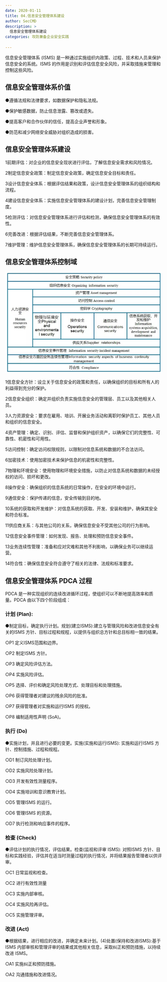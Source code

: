 ```yaml
---
date: 2020-01-11
title: 04.信息安全管理体系建设
author: SecCMD
description: >
  信息安全管理体系建设
categories: 攻防兼备企业安全实践

---
```


信息安全管理体系 (ISMS) 是一种通过实施组织内政策、过程、技术和人员来保护信息安全的系统。ISMS 的作用是识别和评估信息安全风险，并采取措施来管理和控制这些风险。

## 信息安全管理体系价值 

●遵循法规和法律要求，如数据保护和隐私法规。

●保护敏感数据，防止信息泄露、篡改或遗失。

●提高客户和合作伙伴的信任，提高企业声誉和形象。

●防范和减少网络安全威胁对组织造成的损害。

## 信息安全管理体系建设 

1前期评估：对企业的信息安全现状进行评估，了解信息安全需求和风险情况。

2制定信息安全政策：制定信息安全政策，确定信息安全目标和责任。

3设计信息安全体系：根据评估结果和政策，设计信息安全管理体系的组织结构和流程。

4建设信息安全体系：实施信息安全管理体系的建设计划，完善信息安全管理制度。

5检测评估：对信息安全管理体系进行评估和检测，确保信息安全管理体系的有效性。

6完善改进：根据评估结果，不断完善信息安全管理体系。

7维护管理：维护信息安全管理体系，确保信息安全管理体系的长期可持续运行。

## 信息安全管理体系控制域 

![](./information-security-management-system/1675492120499-bc241a36-ff7c-47fc-a171-caf4de062537.webp)



1信息安全方针：设立关于信息安全的政策和责任，以确保组织的目标和所有人的利益得到充分的保护。

2信息安全组织：确定并组织负责实施信息安全的管理层、员工以及其他相关人员。

3人力资源安全：要求在雇用、培训、开展业务活动和离职时保护员工、其他人员和组织的信息安全。

4资产管理：确定、识别、评估、监督和保护组织资产，以确保它们的完整性、可靠性、机密性和可用性。

5访问控制：确定访问权限规则，以限制对信息系统和数据的不合法访问。

6加密技术：使用加密技术来保护信息的机密性和完整性。

7物理和环境安全：使用物理和环境安全措施，以防止对信息系统和数据的未经授权的访问、损坏和更改。

8操作安全：确保组织的信息系统的日常操作，在安全的环境中运行。

9通信安全：保护传递的信息，安全传输到目的地。

10系统的获取和开发维护：对信息系统的获取、开发、安装和维护，确保其安全和符合标准。

11供应商关系：与其他公司的关系，确保信息安全不受其他公司的行为影响。

12信息安全事件管理：如何发现、报告、处理和预防信息安全事件。

13业务连续性管理：准备和应对灾难和其他不利影响，以确保业务可以继续运营。

14符合性：确保信息安全符合遵守了相关的法律、法规和标准要求。

## 信息安全管理体系 PDCA 过程 

PDCA 是一种实现组织的连续改进循环过程，使组织可以不断地提高效率和质量。PDCA 由以下四个阶段组成：

### 计划 (Plan): 

●制定目标，确定执行计划。规划(建立ISMS):建立与管理风险和改进信息安全有关的ISMS 方针、目标过程和规程，以提供与组织总方针和总目标相一致的结果。

○P1 定义ISMS范围和边界。

○P2 制定ISMS 方针。

○P3 确定风险评估方法。

○P4 实施风险评估。

○P5 选择、评价和确定风险处理方式、处理目标和处理措施。

○P6 获得管理者对建议的残余风险的批准。

○P7 获得管理者对实施和运行ISMS 的授权。

○P8 编制适用性声明 (SoA)。

### 执行 (Do)  

●实施计划，并且进行必要的变更。实施(实施和运行ISMS): 实施和运行ISMS 方针、控制措施、过程和规程。

○D1 制订风险处理计划。

○D2 实施风险处理计划。

○D3 开发有效性测量程序。

○D4 实施培训和意识教育计划。

○D5 管理ISMS 的运行。

○D6 管理ISMS 的资源。

○D7 执行检测和响应事件的程序。

### 检查 (Check) 

●评估计划的执行情况，评估结果。检查(监视和评审 ISMS): 对照ISMS 方针、目标和实践经验，评估并在适当时测量过程的执行情况，并将结果报告管理者以供评审。

○C1 日常监视和检查。

○C2 进行有效性测量

○C3 实施内部审核。

○C4 实施风险再评估。

○C5 实施管理评审。

### 改进 (Act) 

●根据结果，进行相应的改进，并确定未来计划。(4)处置(保持和改进ISMS):基于ISMS 内部审核和管理评审的结果或其他相关信息，采取纠正和预防措施，以持续改进 ISMS。

○A1 实施纠正和预防措施。

○A2 沟通措施和改进情况。